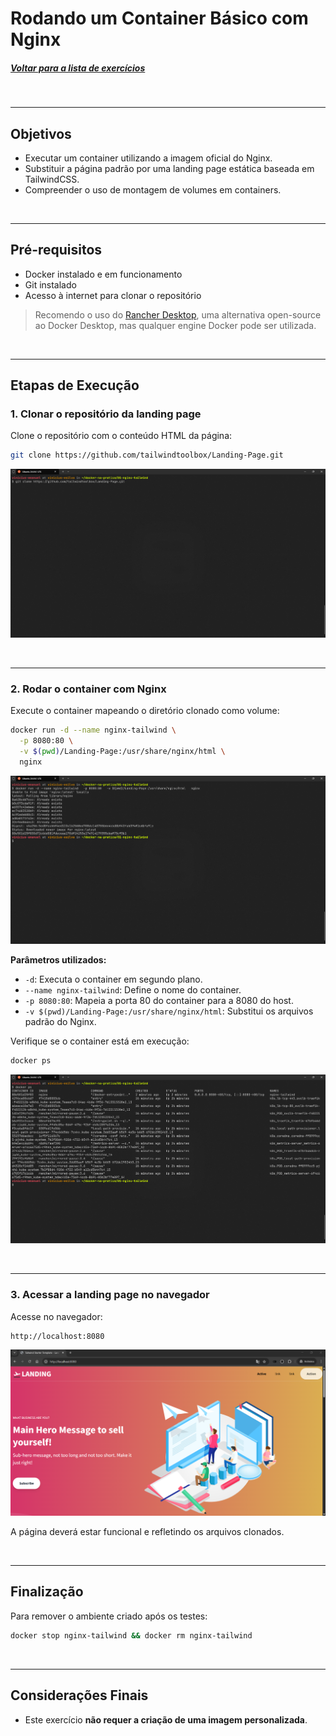 
# Rodando um Container Básico com Nginx
##### [Voltar para a lista de exercícios](../README.md)

<br>

---

## Objetivos

- Executar um container utilizando a imagem oficial do Nginx.
- Substituir a página padrão por uma landing page estática baseada em TailwindCSS.
- Compreender o uso de montagem de volumes em containers.

<br>

---

## Pré-requisitos

- Docker instalado e em funcionamento  
- Git instalado  
- Acesso à internet para clonar o repositório  

> Recomendo o uso do [Rancher Desktop](https://rancherdesktop.io/), uma alternativa open-source ao Docker Desktop, mas qualquer engine Docker pode ser utilizada.

<br>

---

## Etapas de Execução

### 1. Clonar o repositório da landing page

Clone o repositório com o conteúdo HTML da página:

```bash
git clone https://github.com/tailwindtoolbox/Landing-Page.git
```

![alt text](<../assets/to_README/01 - CLONE.png>)

<br>

---

### 2. Rodar o container com Nginx

Execute o container mapeando o diretório clonado como volume:

```bash
docker run -d --name nginx-tailwind \
  -p 8080:80 \
  -v $(pwd)/Landing-Page:/usr/share/nginx/html \
  nginx
```

![alt text](<../assets/to_README/01 - RUN.png>)

**Parâmetros utilizados:**
- `-d`: Executa o container em segundo plano.
- `--name nginx-tailwind`: Define o nome do container.
- `-p 8080:80`: Mapeia a porta 80 do container para a 8080 do host.
- `-v $(pwd)/Landing-Page:/usr/share/nginx/html`: Substitui os arquivos padrão do Nginx.

Verifique se o container está em execução:

```bash
docker ps
```

![alt text](<../assets/to_README/01 - DOCKER PS.png>)

<br>

---

### 3. Acessar a landing page no navegador

Acesse no navegador:

```
http://localhost:8080
```

![alt text](<../assets/to_README/01 - TESTE.png>)

A página deverá estar funcional e refletindo os arquivos clonados.

<br>

---

## Finalização

Para remover o ambiente criado após os testes:

```bash
docker stop nginx-tailwind && docker rm nginx-tailwind
```

<br>

---

## Considerações Finais

- Este exercício **não requer a criação de uma imagem personalizada**.